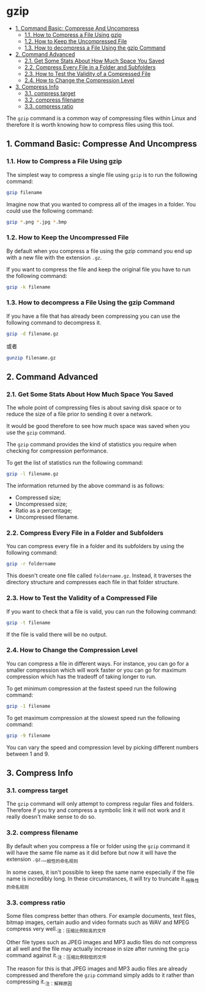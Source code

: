 # gzip

<!-- TOC -->

- [1. Command Basic: Compresse And Uncompress](#1-command-basic-compresse-and-uncompress)
  - [1.1. How to Compress a File Using gzip](#11-how-to-compress-a-file-using-gzip)
  - [1.2. How to Keep the Uncompressed File](#12-how-to-keep-the-uncompressed-file)
  - [1.3. How to decompress a File Using the gzip Command](#13-how-to-decompress-a-file-using-the-gzip-command)
- [2. Command Advanced](#2-command-advanced)
  - [2.1. Get Some Stats About How Much Space You Saved](#21-get-some-stats-about-how-much-space-you-saved)
  - [2.2. Compress Every File in a Folder and Subfolders](#22-compress-every-file-in-a-folder-and-subfolders)
  - [2.3. How to Test the Validity of a Compressed File](#23-how-to-test-the-validity-of-a-compressed-file)
  - [2.4. How to Change the Compression Level](#24-how-to-change-the-compression-level)
- [3. Compress Info](#3-compress-info)
  - [3.1. compress target](#31-compress-target)
  - [3.2. compress filename](#32-compress-filename)
  - [3.3. compress ratio](#33-compress-ratio)

<!-- /TOC -->

The `gzip` command is a common way of compressing files within Linux and therefore it is worth knowing how to compress files using this tool.

## 1. Command Basic: Compresse And Uncompress

### 1.1. How to Compress a File Using gzip

The simplest way to compress a single file using `gzip` is to run the following command:

```bash
gzip filename
```

Imagine now that you wanted to compress all of the images in a folder. You could use the following command:

```bash
gzip *.png *.jpg *.bmp
```

### 1.2. How to Keep the Uncompressed File

By default when you compress a file using the gzip command you end up with a new file with the extension `.gz`.

If you want to compress the file and keep the original file you have to run the following command:

```bash
gzip -k filename
```

### 1.3. How to decompress a File Using the gzip Command

If you have a file that has already been compressing you can use the following command to decompress it.

```bash
gzip -d filename.gz
```

或者

```bash
gunzip filename.gz
```

## 2. Command Advanced

### 2.1. Get Some Stats About How Much Space You Saved

The whole point of compressing files is about saving disk space or to reduce the size of a file prior to sending it over a network.

It would be good therefore to see how much space was saved when you use the `gzip` command.

The `gzip` command provides the kind of statistics you require when checking for compression performance.

To get the list of statistics run the following command:

```bash
gzip -l filename.gz
```

The information returned by the above command is as follows:

- Compressed size;
- Uncompressed size;
- Ratio as a percentage;
- Uncompressed filename.

### 2.2. Compress Every File in a Folder and Subfolders

You can compress every file in a folder and its subfolders by using the following command:

```bash
gzip -r foldername
```

This doesn't create one file called `foldername.gz`. Instead, it traverses the directory structure and compresses each file in that folder structure.

### 2.3. How to Test the Validity of a Compressed File

If you want to check that a file is valid, you can run the following command:

```bash
gzip -t filename
```

If the file is valid there will be no output.

### 2.4. How to Change the Compression Level

You can compress a file in different ways. For instance, you can go for a smaller compression which will work faster or you can go for maximum compression which has the tradeoff of taking longer to run.

To get minimum compression at the fastest speed run the following command:

```bash
gzip -1 filename
```

To get maximum compression at the slowest speed run the following command:

```bash
gzip -9 filename
```

You can vary the speed and compression level by picking different numbers between 1 and 9.

## 3. Compress Info

### 3.1. compress target

The `gzip` command will only attempt to compress regular files and folders. Therefore if you try and compress a symbolic link it will not work and it really doesn't make sense to do so.

### 3.2. compress filename

By default when you compress a file or folder using the `gzip` command it will have the same file name as it did before but now it will have the extension `.gz`.<sub>一般性的命名规则</sub>

In some cases, it isn't possible to keep the same name especially if the file name is incredibly long. In these circumstances, it will try to truncate it.<sub>特殊性的命名规则</sub>

### 3.3. compress ratio

Some files compress better than others. For example documents, text files, bitmap images, certain audio and video formats such as WAV and MPEG compress very well.<sub>注：压缩比例较高的文件</sub>

Other file types such as JPEG images and MP3 audio files do not compress at all well and the file may actually increase in size after running the `gzip` command against it.<sub>注：压缩比例较低的文件</sub>

The reason for this is that JPEG images and MP3 audio files are already compressed and therefore the `gzip` command simply adds to it rather than compressing it.<sub>注：解释原因</sub>

